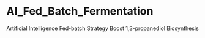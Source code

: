 # AI_Fed_Batch_Fermentation
Artificial Intelligence Fed-batch Strategy Boost 1,3-propanediol Biosynthesis
